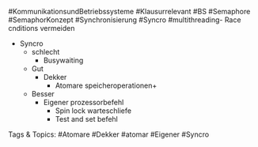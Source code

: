 #KommunikationsundBetriebssysteme #Klausurrelevant #BS #Semaphore #SemaphorKonzept #Synchronisierung #Syncro #multithreading- Race cnditions vermeiden
  - Syncro 
    - schlecht
      - Busywaiting
    - Gut
      - Dekker
        - Atomare speicheroperationen+
    - Besser
      - Eigener prozessorbefehl
        - Spin lock warteschliefe
        - Test and set befehl

   Tags & Topics:
   #Atomare
   #Dekker
   #atomar
   #Eigener
   #Syncro